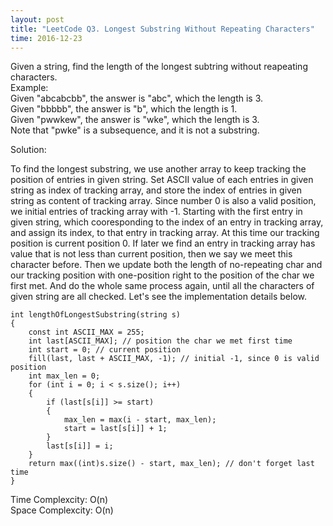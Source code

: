 ```yaml
---
layout: post
title: "LeetCode Q3. Longest Substring Without Repeating Characters"
time: 2016-12-23
---
```

Given a string, find the length of the longest subtring without reapeating characters.                          
Example:                                
Given "abcabcbb", the answer is "abc", which the length is 3.                                   
Given "bbbbb", the answer is "b", which the length is 1.                                    
Given "pwwkew", the answer is "wke", which the length is 3.                                 
Note that "pwke" is a subsequence, and it is not a substring.                                       

Solution:

To find the longest substring, we use another array to keep tracking the position of entries in given string.
Set ASCII value of each entries in given string as index of tracking array, and store the index of entries in given string as content of tracking array. Since number 0 is also a valid position, we initial entries of tracking array with -1.
Starting with the first entry in given string, which cooresponding to the index of an entry in tracking array, and assign its index, to that entry in tracking array. At this time our tracking position is current position 0. If later we find an entry in tracking array has value that is not less than current position, then we say we meet this character before. Then we update both the length of no-repeating char and our tracking position with one-position right to the position of the char we first met. And do the whole same process again, until all the characters of given string are all checked.
Let's see the implementation details below.

    int lengthOfLongestSubstring(string s) 
    {
        const int ASCII_MAX = 255;
        int last[ASCII_MAX]; // position the char we met first time
        int start = 0; // current position
        fill(last, last + ASCII_MAX, -1); // initial -1, since 0 is valid position
        int max_len = 0;
        for (int i = 0; i < s.size(); i++) 
        {
            if (last[s[i]] >= start) 
            {
                max_len = max(i - start, max_len);
                start = last[s[i]] + 1;
            }
            last[s[i]] = i;
        }
        return max((int)s.size() - start, max_len); // don't forget last time
    }

Time Complexcity:   O(n)                                
Space Complexcity:  O(n)
